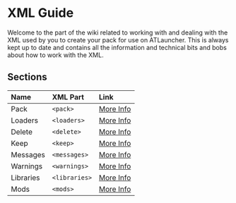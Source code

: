 # XML Guide

Welcome to the part of the wiki related to working with and dealing with the XML used by you to create your pack for use
on ATLauncher. This is always kept up to date and contains all the information and technical bits and bobs about how to
work with the XML.

## Sections

| Name      | XML Part      | Link                                   |
| :-------- | :------------ | :------------------------------------- |
| Pack      | `<pack>`      | [More Info](/pack-admin/xml/pack)      |
| Loaders   | `<loaders>`   | [More Info](/pack-admin/xml/loaders)   |
| Delete    | `<delete>`    | [More Info](/pack-admin/xml/delete)    |
| Keep      | `<keep>`      | [More Info](/pack-admin/xml/keep)      |
| Messages  | `<messages>`  | [More Info](/pack-admin/xml/messages)  |
| Warnings  | `<warnings>`  | [More Info](/pack-admin/xml/warnings)  |
| Libraries | `<libraries>` | [More Info](/pack-admin/xml/libraries) |
| Mods      | `<mods>`      | [More Info](/pack-admin/xml/mods)      |
